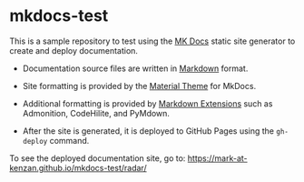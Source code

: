 # mkdocs-test

This is a sample repository to test using the [MK Docs](http://www.mkdocs.org/) static site generator to create and deploy documentation.

* Documentation source files are written in [Markdown](https://daringfireball.net/projects/markdown/syntax) format.

* Site formatting is provided by the [Material Theme](https://squidfunk.github.io/mkdocs-material/) for MkDocs.

* Additional formatting is provided by [Markdown Extensions](https://squidfunk.github.io/mkdocs-material/extensions/admonition/) such as Admonition, CodeHilite, and PyMdown.

* After the site is generated, it is deployed to GitHub Pages using the `gh-deploy` command.

To see the deployed documentation site, go to: https://mark-at-kenzan.github.io/mkdocs-test/radar/
